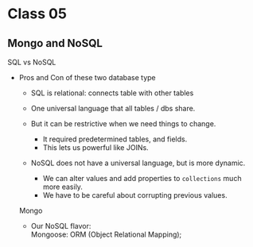 # Class 05
## Mongo and NoSQL

SQL vs NoSQL
- Pros and Con of these two database type
    - SQL is relational: connects table with other tables
    - One universal language that all tables /  dbs share.
    - But it can be restrictive when we need things to change.
        - It required predetermined tables, and fields.
        - This lets us powerful like JOINs.
        
    - NoSQL does not have a universal language, but is more dynamic.
        - We can alter values and add properties to `collections` much more easily.
        - We have to be careful about corrupting previous values.
        
        
  Mongo
  - Our NoSQL flavor:  
    Mongoose: ORM (Object Relational Mapping);
